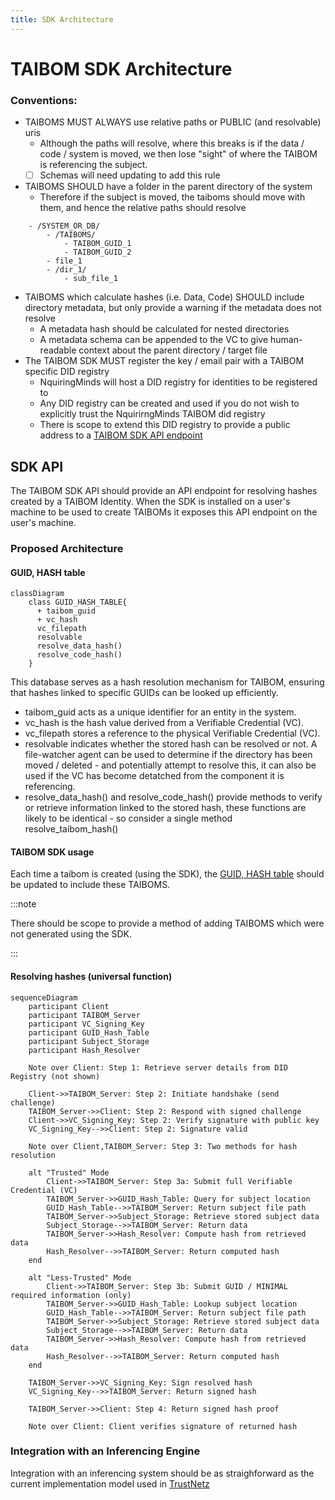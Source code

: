 ```yaml
---
title: SDK Architecture
---
```


# TAIBOM SDK Architecture

### Conventions: 
- TAIBOMS MUST ALWAYS use relative paths or PUBLIC (and resolvable) uris
    - Although the paths will resolve, where this breaks is if the data / code / system is moved, we then lose "sight" of where the TAIBOM is referencing the subject.
    - [ ] Schemas will need updating to add this rule
- TAIBOMS SHOULD have a folder in the parent directory of the system
    - Therefore if the subject is moved, the taiboms should move with them, and hence the relative paths should resolve
```
    - /SYSTEM_OR_DB/
        - /TAIBOMS/
            - TAIBOM_GUID_1
            - TAIBOM_GUID_2
        - file_1
        - /dir_1/
            - sub_file_1
```
- TAIBOMS which calculate hashes (i.e. Data, Code) SHOULD include directory metadata, but only provide a warning if the metadata does not resolve
    - A metadata hash should be calculated for nested directories
    - A metadata schema can be appended to the VC to give human-readable context about the parent directory / target file
- The TAIBOM SDK MUST register the key / email pair with a TAIBOM specific DID registry 
    - NquiringMinds will host a DID registry for identities to be registered to
    - Any DID registry can be created and used if you do not wish to explicitly trust the NquirirngMinds TAIBOM did registry
    - There is scope to extend this DID registry to provide a public address to a [TAIBOM SDK API endpoint](#sdk-api)

## SDK API
The TAIBOM SDK API should provide an API endpoint for resolving hashes created by a TAIBOM Identity. When the SDK is installed on a user's machine to be used to create TAIBOMs it exposes this API endpoint on the user's machine.

### Proposed Architecture

#### GUID, HASH table

```mermaid
classDiagram
    class GUID_HASH_TABLE{
      + taibom_guid
      + vc_hash
      vc_filepath
      resolvable
      resolve_data_hash()
      resolve_code_hash()
    }
```

This database serves as a hash resolution mechanism for TAIBOM, ensuring that hashes linked to specific GUIDs can be looked up efficiently.

- taibom_guid acts as a unique identifier for an entity in the system.
- vc_hash is the hash value derived from a Verifiable Credential (VC).
- vc_filepath stores a reference to the physical Verifiable Credential (VC).
- resolvable indicates whether the stored hash can be resolved or not. A file-watcher agent can be used to determine if the directory has been moved / deleted - and potentially attempt to resolve this, it can also be used if the VC has become detatched from the component it is referencing.
- resolve_data_hash() and resolve_code_hash() provide methods to verify or retrieve information linked to the stored hash, these functions are likely to be identical - so consider a single method resolve_taibom_hash()


#### TAIBOM SDK usage

Each time a taibom is created (using the SDK), the [GUID, HASH table](#guid-hash-table) should be updated to include these TAIBOMS. 

:::note

There should be scope to provide a method of adding TAIBOMS which were not generated using the SDK. 

:::

#### Resolving hashes (universal function) 

```mermaid
sequenceDiagram
    participant Client
    participant TAIBOM_Server
    participant VC_Signing_Key
    participant GUID_Hash_Table
    participant Subject_Storage
    participant Hash_Resolver

    Note over Client: Step 1: Retrieve server details from DID Registry (not shown)
    
    Client->>TAIBOM_Server: Step 2: Initiate handshake (send challenge)
    TAIBOM_Server->>Client: Step 2: Respond with signed challenge
    Client->>VC_Signing_Key: Step 2: Verify signature with public key
    VC_Signing_Key-->>Client: Step 2: Signature valid
    
    Note over Client,TAIBOM_Server: Step 3: Two methods for hash resolution
    
    alt "Trusted" Mode
        Client->>TAIBOM_Server: Step 3a: Submit full Verifiable Credential (VC)
        TAIBOM_Server->>GUID_Hash_Table: Query for subject location
        GUID_Hash_Table-->>TAIBOM_Server: Return subject file path
        TAIBOM_Server->>Subject_Storage: Retrieve stored subject data
        Subject_Storage-->>TAIBOM_Server: Return data
        TAIBOM_Server->>Hash_Resolver: Compute hash from retrieved data
        Hash_Resolver-->>TAIBOM_Server: Return computed hash
    end
    
    alt "Less-Trusted" Mode
        Client->>TAIBOM_Server: Step 3b: Submit GUID / MINIMAL required information (only)
        TAIBOM_Server->>GUID_Hash_Table: Lookup subject location
        GUID_Hash_Table-->>TAIBOM_Server: Return subject file path
        TAIBOM_Server->>Subject_Storage: Retrieve stored subject data
        Subject_Storage-->>TAIBOM_Server: Return data
        TAIBOM_Server->>Hash_Resolver: Compute hash from retrieved data
        Hash_Resolver-->>TAIBOM_Server: Return computed hash
    end

    TAIBOM_Server->>VC_Signing_Key: Sign resolved hash
    VC_Signing_Key-->>TAIBOM_Server: Return signed hash
    
    TAIBOM_Server->>Client: Step 4: Return signed hash proof
    
    Note over Client: Client verifies signature of returned hash

```

### Integration with an Inferencing Engine

Integration with an inferencing system should be as straighforward as the current implementation model used in [TrustNetz](https://cahn.nqminds.com/cahn/demonstration/trustnetz_agent_interface)


